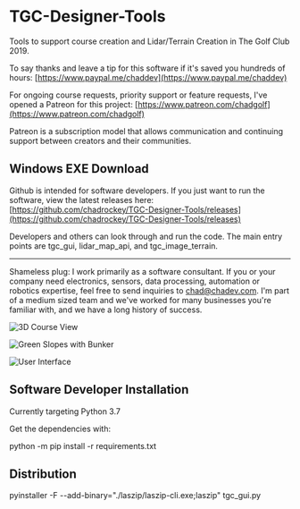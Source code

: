 # TGC-Designer-Tools

Tools to support course creation and Lidar/Terrain Creation in The Golf Club 2019.

To say thanks and leave a tip for this software if it's saved you hundreds of hours: [https://www.paypal.me/chaddev](https://www.paypal.me/chaddev)

For ongoing course requests, priority support or feature requests, I've opened a Patreon for this project: [https://www.patreon.com/chadgolf](https://www.patreon.com/chadgolf)

Patreon is a subscription model that allows communication and continuing support between creators and their communities.

## Windows EXE Download

Github is intended for software developers.  If you just want to run the software, view the latest releases here: [https://github.com/chadrockey/TGC-Designer-Tools/releases](https://github.com/chadrockey/TGC-Designer-Tools/releases)

Developers and others can look through and run the code.  The main entry points are tgc_gui, lidar_map_api, and tgc_image_terrain.

------

Shameless plug: I work primarily as a software consultant.  If you or your company need electronics, sensors, data processing, automation or robotics expertise, feel free to send inquiries to chad@chadev.com.  I'm part of a medium sized team and we've worked for many businesses you're familiar with, and we have a long history of success.

![3D Course View](https://i.imgur.com/vVPcNBh.png)

![Green Slopes with Bunker](https://i.imgur.com/VazhLEU.png)

![User Interface](https://i.imgur.com/4GnzENd.png)

## Software Developer Installation

Currently targeting Python 3.7

Get the dependencies with:

python -m pip install -r requirements.txt

## Distribution

pyinstaller -F --add-binary="./laszip/laszip-cli.exe;laszip" tgc_gui.py

